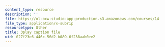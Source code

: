 ```yaml
---
content_type: resource
description: ''
file: https://ol-ocw-studio-app-production.s3.amazonaws.com/courses/14-73-the-challenge-of-world-poverty-spring-2011/027f23e6446c56d2b0896f238aab0ee2_ZaN3W5as42s.vtt
file_type: application/x-subrip
resourcetype: Other
title: 3play caption file
uid: 027f23e6-446c-56d2-b089-6f238aab0ee2
---
```

